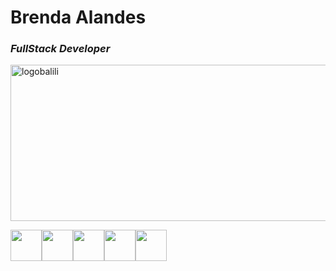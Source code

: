 # Brenda Alandes
### _*FullStack Developer*_


<img src="LOGO BALILI-1.jpg" alt="logobalili" width="3000" height="250"/>

<img src="https://i.giphy.com/media/v1.Y2lkPTc5MGI3NjExNjE4M2J3anMxZ2lzNXgwM2dkb21yaDNzMTdzZGdjYW11bXF2ZjUybCZlcD12MV9pbnRlcm5hbF9naWZfYnlfaWQmY3Q9Zw/KAq5w47R9rmTuvWOWa/giphy.gif" width=50><img src="https://i.giphy.com/media/v1.Y2lkPTc5MGI3NjExNTZ2OW5sbDJmbWc1b3R6ZHlhdDJsbDF0ZzZjNzluOTNiaGhjejdtZyZlcD12MV9pbnRlcm5hbF9naWZfYnlfaWQmY3Q9Zw/SvFocn0wNMx0iv2rYz/giphy.gif" width=50><img src="https://media.giphy.com/media/SS8CV2rQdlYNLtBCiF/giphy.gif?cid=790b7611menoxyn1qrv62f9uptn7ch1v9s679etaz9r8hyjo&ep=v1_gifs_search&rid=giphy.gif&ct=g" width=50><img src="https://i.giphy.com/media/v1.Y2lkPTc5MGI3NjExeDUzb2x4OHV0YWtsdDRtem43ejk4cXRpcnozdmNlZjZweW53MjBjbCZlcD12MV9pbnRlcm5hbF9naWZfYnlfaWQmY3Q9Zw/du3J3cXyzhj75IOgvA/giphy.gif" width=50><img src="https://i.giphy.com/media/v1.Y2lkPTc5MGI3NjExZHhncnZldm9hYW1vbjJub2E4ZG9qbHJ6M25haTMydHVjaTZiam5uZiZlcD12MV9pbnRlcm5hbF9naWZfYnlfaWQmY3Q9Zw/liRTgRfK9XljrH2EFt/giphy.gif" width=50>

<!--
**balili92/balili92** is a ✨ _special_ ✨ repository because its `README.md` (this file) appears on your GitHub profile.

Here are some ideas to get you started:

- 🔭 I’m currently working on ...
- 🌱 I’m currently learning ...
- 👯 I’m looking to collaborate on ...
- 🤔 I’m looking for help with ...
- 💬 Ask me about ...
- 📫 How to reach me: ...
- 😄 Pronouns: ...
- ⚡ Fun fact: ...
-->
